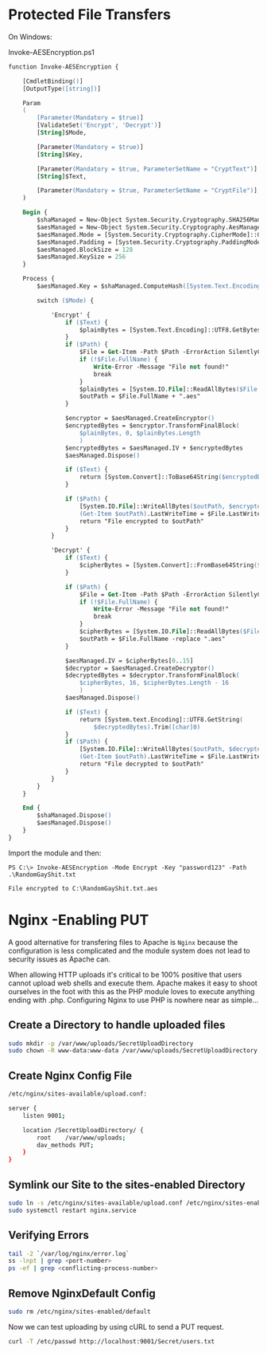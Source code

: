 # Protected File Transfers

On Windows:

Invoke-AESEncryption.ps1
```ps
function Invoke-AESEncryption {

	[CmdletBinding()]
	[OutputType([string])]

	Param
	(
		[Parameter(Mandatory = $true)]
		[ValidateSet('Encrypt', 'Decrypt')]
		[String]$Mode,

		[Parameter(Mandatory = $true)]
		[String]$Key,

		[Parameter(Mandatory = $true, ParameterSetName = "CryptText")]
		[String]$Text,

		[Parameter(Mandatory = $true, ParameterSetName = "CryptFile")]
	)

	Begin {
		$shaManaged = New-Object System.Security.Cryptography.SHA256Managed
		$aesManaged = New-Object System.Security.Cryptography.AesManaged
		$aesManaged.Mode = [System.Security.Cryptography.CipherMode]::CBC
		$aesManaged.Padding = [System.Security.Cryptography.PaddingMode]::Zeros
		$aesManaged.BlockSize = 128
		$aesManaged.KeySize = 256
	}

	Process {
		$aesManaged.Key = $shaManaged.ComputeHash([System.Text.Encoding]::UTF8.GetBytes($Key))

		switch ($Mode) {

			'Encrypt' {
				if ($Text) {
					$plainBytes = [System.Text.Encoding]::UTF8.GetBytes($Text)
				}
				if ($Path) {
					$File = Get-Item -Path $Path -ErrorAction SilentlyContinue
					if (!$File.FullName) {
						Write-Error -Message "File not found!"
						break
					}
					$plainBytes = [System.IO.File]::ReadAllBytes($File.FullName)
					$outPath = $File.FullName + ".aes"
				}

				$encryptor = $aesManaged.CreateEncryptor()
				$encryptedBytes = $encryptor.TransformFinalBlock(
					$plainBytes, 0,	$plainBytes.Length
					)
				$encryptedBytes = $aesManaged.IV + $encryptedBytes
				$aesManaged.Dispose()

				if ($Text) {
					return [System.Convert]::ToBase64String($encryptedBytes)
				}

				if ($Path) {
					[System.IO.File]::WriteAllBytes($outPath, $encryptedBytes)
					(Get-Item $outPath).LastWriteTime = $File.LastWriteTime
					return "File encrypted to $outPath"
				}
			}

			'Decrypt' {
				if ($Text) {
					$cipherBytes = [System.Convert]::FromBase64String($Text)
				}

				if ($Path) {
					$File = Get-Item -Path $Path -ErrorAction SilentlyContinue
					if (!$File.FullName) {
						Write-Error -Message "File not found!"
						break
					}
					$cipherBytes = [System.IO.File]::ReadAllBytes($File.FullName)
					$outPath = $File.FullName -replace ".aes"
				}

				$aesManaged.IV = $cipherBytes[0..15]
				$decryptor = $aesManaged.CreateDecryptor()
				$decryptedBytes = $decryptor.TransformFinalBlock(
					$cipherBytes, 16, $cipherBytes.Length - 16
					)
				$aesManaged.Dispose()

				if ($Text) {
					return [System.text.Encoding]::UTF8.GetString(
						$decryptedBytes).Trim([char]0)
				}
				if ($Path) {
					[System.IO.File]::WriteAllBytes($outPath, $decryptedBytes)
					(Get-Item $outPath).LastWriteTime = $File.LastWriteTime
					return "File decrypted to $outPath"
				}
			}
		}
	}

	End {
		$shaManaged.Dispose()
		$aesManaged.Dispose()
	}
}
```

Import the module and then:
```
PS C:\> Invoke-AESEncryption -Mode Encrypt -Key "password123" -Path .\RandomGayShit.txt

File encrypted to C:\RandomGayShit.txt.aes
```

# Nginx -Enabling PUT

A good alternative for transfering files to Apache is `Nginx` because the configuration is less complicated and the module system does not lead to security issues as Apache can.

When allowing HTTP uploads it's critical to be 100% positive that users cannot upload web shells and execute them. Apache makes it easy to shoot ourselves in the foot with this as the PHP module loves to execute anything ending with .php. Configuring Nginx to use PHP is nowhere near as simple...

## Create a Directory to handle uploaded files
```bash
sudo mkdir -p /var/www/uploads/SecretUploadDirectory
sudo chown -R www-data:www-data /var/www/uploads/SecretUploadDirectory
```

## Create Nginx Config File
```bash
/etc/nginx/sites-available/upload.conf:

server {
	listen 9001;

	location /SecretUploadDirectory/ {
		root	/var/www/uploads;
		dav_methods PUT;
	}
}
```

## Symlink our Site to the sites-enabled Directory
```bash
sudo ln -s /etc/nginx/sites-available/upload.conf /etc/nginx/sites-enabled
sudo systemctl restart nginx.service
```

## Verifying Errors
```bash
tail -2 `/var/log/nginx/error.log`
ss -lnpt | grep <port-number>
ps -ef | grep <conflicting-process-number>
```

## Remove NginxDefault Config
```bash
sudo rm /etc/nginx/sites-enabled/default
```

Now we can test uploading by using cURL to send a PUT request.
```bash
curl -T /etc/passwd http://localhost:9001/Secret/users.txt
```
